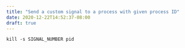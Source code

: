 ```yaml
---
title: "Send a custom signal to a process with given process ID"
date: 2020-12-22T14:52:37-08:00
draft: true
---
```


```
kill -s SIGNAL_NUMBER pid
```

